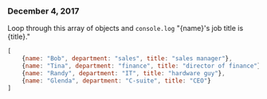 ### December 4, 2017

Loop through this array of objects and `console.log` "{name}'s job title is {title}."

```Javascript
[
    {name: "Bob", department: "sales", title: "sales manager"},
    {name: "Tina", department: "finance", title: "director of finance"},
    {name: "Randy", department: "IT", title: "hardware guy"},
    {name: "Glenda", department: "C-suite", title: "CEO"}
]
```